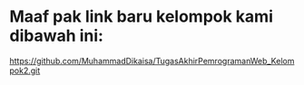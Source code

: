 # Maaf pak link baru kelompok kami dibawah ini:
https://github.com/MuhammadDikaisa/TugasAkhirPemrogramanWeb_Kelompok2.git
